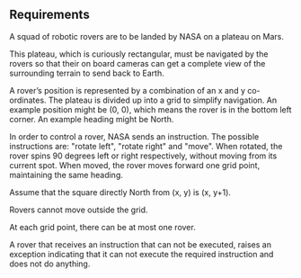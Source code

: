 ## Requirements

A squad of robotic rovers are to be landed by NASA on a plateau on Mars.

This plateau, which is curiously rectangular, must be navigated by the rovers
so that their on board cameras can get a complete view of the surrounding terrain
to send back to Earth.

A rover’s position is represented by a combination of an x and y co-ordinates.
The plateau is divided up into a grid to simplify navigation. An example position
might be (0, 0), which means the rover is in the bottom left corner. An example
heading might be North.

In order to control a rover, NASA sends an instruction. The possible instructions
are: "rotate left", "rotate right" and "move". When rotated, the rover spins 90
degrees left or right respectively, without moving from its current spot. When moved,
the rover moves forward one grid point, maintaining the same heading.

Assume that the square directly North from (x, y) is (x, y+1).

Rovers cannot move outside the grid.

At each grid point, there can be at most one rover.

A rover that receives an instruction that can not be executed, raises an exception
indicating that it can not execute the required instruction and does not do anything.

